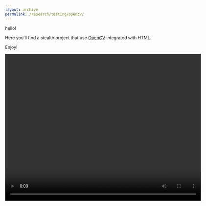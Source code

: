 ```yaml
---
layout: archive
permalink: /research/testing/opencv/
---
```

hello! 

Here you'll find a stealth project that use [OpenCV](https://www.google.com/url?sa=t&rct=j&q=&esrc=s&source=web&cd=&cad=rja&uact=8&ved=2ahUKEwj4kIqdleH3AhVxh_0HHePwCSYQFnoECBEQAQ&url=https%3A%2F%2Fopencv.org%2F&usg=AOvVaw0nLWFztJIlbNMAYoheT9Qm) integrated with HTML. 

Enjoy!


<html lang="en">
<head>
    <meta charset="UTF-8">
    <meta name="viewport" content="width=device-width, initial-scale=1.0">
    <title>Opencv JS</title>
    <script async src="../../../assets/js/opencv/opencv.js" onload="openCvReady();"></script>
    <script src="../../../assets/js/opencv/utils.js"></script>

<body>
    <video  id="cam_input" height="480" width="640"></video>
    <canvas id="canvas_output"></canvas>
</body>

<script type="text/JavaScript">
function openCvReady() {
  cv['onRuntimeInitialized']=()=>{
    let video = document.getElementById("cam_input"); // video is the id of video tag
    navigator.mediaDevices.getUserMedia({ video: true, audio: false })
    .then(function(stream) {
        video.srcObject = stream;
        video.play();
    })
    .catch(function(err) {
        console.log("An error occurred! " + err);
    });
    let src = new cv.Mat(video.height, video.width, cv.CV_8UC4);
    let dst = new cv.Mat(video.height, video.width, cv.CV_8UC1);
    let gray = new cv.Mat();
    let cap = new cv.VideoCapture(cam_input);
    let faces = new cv.RectVector();
    let classifier = new cv.CascadeClassifier();
    let utils = new Utils('errorMessage');
    let faceCascadeFile = '../haarcascade_default.xml'; // path to xml
    utils.createFileFromUrl(faceCascadeFile, faceCascadeFile, () => {
    classifier.load(faceCascadeFile); // in the callback, load the cascade from file 
});
    const FPS = 100;
    function processVideo() {
        let begin = Date.now();
        cap.read(src);
        src.copyTo(dst);
        cv.cvtColor(dst, gray, cv.COLOR_RGBA2GRAY, 0);
        try{
            classifier.detectMultiScale(gray, faces, 1.1, 3, 0);
            console.log(faces.size());
        }catch(err){
            console.log(err);
        }
        for (let i = 0; i < faces.size(); ++i) {
            let face = faces.get(i);
            let point1 = new cv.Point(face.x, face.y);
            let point2 = new cv.Point(face.x + face.width, face.y + face.height);
            cv.rectangle(dst, point1, point2, [255, 0, 0, 255]);
        }
        cv.imshow("canvas_output", dst);
        // schedule next one.
        let delay = 1000/FPS - (Date.now() - begin);
        setTimeout(processVideo, delay);
}
// schedule first one.
setTimeout(processVideo, 0);
  };
}
</script>
<script type="application/javascript">
function draw() {
  var ctx = document.getElementById('tutorial').getContext('2d');
  ctx.font = '24px serif';
  ctx.fillText("prova", 10, 50);
}
</script>

<body onload="draw();">
   <canvas id="tutorial" width="300" height="150"></canvas>
 </body>

</head>
</html>